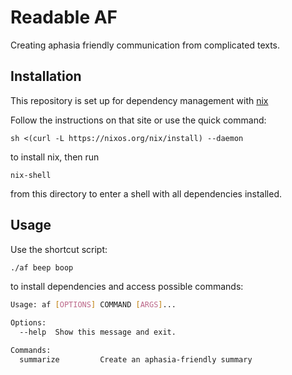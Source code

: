 # Readable AF

Creating aphasia friendly communication from complicated texts.

## Installation

This repository is set up for dependency management with [nix](https://nixos.org/)

Follow the instructions on that site or use the quick command:

```shell
sh <(curl -L https://nixos.org/nix/install) --daemon
```
to install nix, then run

```
nix-shell
```

from this directory to enter a shell with all dependencies installed.

## Usage

Use the shortcut script:

```bash
./af beep boop
```

to install dependencies and access possible commands:

```bash
Usage: af [OPTIONS] COMMAND [ARGS]...

Options:
  --help  Show this message and exit.

Commands:
  summarize         Create an aphasia-friendly summary
```
